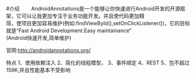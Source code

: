 #介绍
　　AndroidAnnotations是一个能够让你快速进行Android开发的开源框架，它可以让我更加专注于业务功能开发。并且使代码更加精<br/>
简，使项目更加容易维护(例如:findViewById(),setOnClickListener())，它的目标就是“Fast Android Development.Easy maintainance”<br/>(Android快速开发,简单维护)<br/>

官网:http://androidannotations.org/

特点
      1、使用依赖注入
      2、简化的线程模型，
      3、事件绑定
      4、REST 
      5、包不超过159K,并且性能基本不受影响
   
